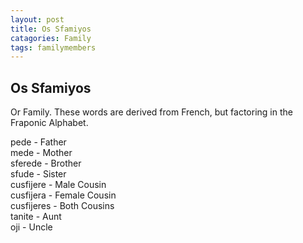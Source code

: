```yaml
---
layout: post
title: Os Sfamiyos
catagories: Family
tags: familymembers
---
```


## Os Sfamiyos

Or Family. These words are derived from French, but factoring in the Fraponic Alphabet.

pede - Father<br />
mede - Mother<br />
sferede - Brother<br />
sfude - Sister<br />
cusfijere - Male Cousin<br />
cusfijera - Female Cousin<br />
cusfijeres - Both Cousins<br />
tanite - Aunt<br />
oji - Uncle<br />
